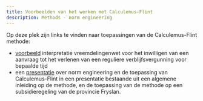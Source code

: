 ```yaml
---
title: Voorbeelden van het werken met Calculemus-Flint
description: Methods - norm engineering
---
```

Op deze plek zijn links te vinden naar toepassingen van de Calculemus-Flint methode:

- [voorbeeld](https://gitlab.com/normativesystems/beschrijving-methode/-/wikis/Voorbeeld-interpreteren:-inwilligen-aanvraag-verblijfsvergunning-voor-bepaalde-tijd) interpretatie vreemdelingenwet voor het inwilligen van een aanvraag tot het verlenen van een reguliere verblijfsvergunning voor bepaalde tijd
- een [presentatie](https://docs.google.com/presentation/d/1Xpa2S-4hYdiTZHSEeQ5OT7ay-8zFPQBu798jfE4EbIc/edit?usp=sharing) over norm engineering en de toepassing van Calculemus-Flint in een presentatie bestaande uit een algemene inleiding op de methode, en de toepassing van de methode op een subsidieregeling van de provincie Fryslan.


